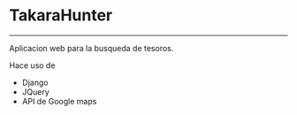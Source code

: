 # TakaraHunter

---

Aplicacion web para la busqueda de tesoros.

Hace uso de

* Django
* JQuery
* API de Google maps


